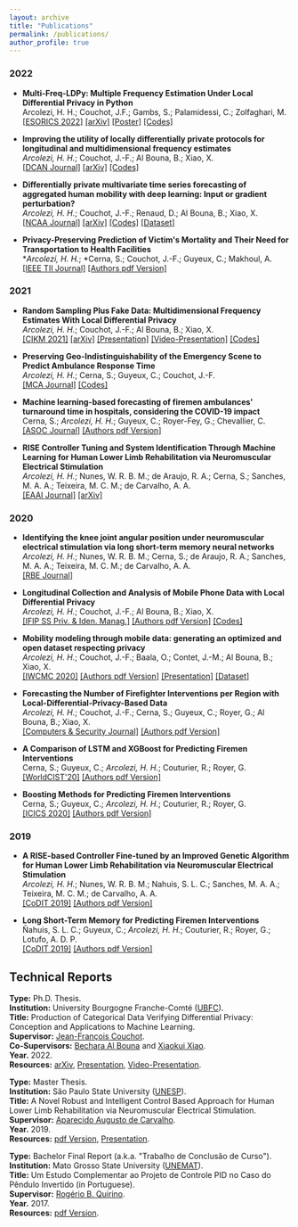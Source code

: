 ```yaml
---
layout: archive
title: "Publications"
permalink: /publications/
author_profile: true
---
```


### 2022
- **Multi-Freq-LDPy: Multiple Frequency Estimation Under Local Differential Privacy in Python**\
Arcolezi, H. H.; Couchot, J.F.; Gambs, S.; Palamidessi, C.; Zolfaghari, M.\
[[ESORICS 2022]](https://doi.org/10.1007/978-3-031-17143-7_40) [[arXiv]](https://arxiv.org/abs/2205.02648) [[Poster]](http://hharcolezi.github.io/files/2022_Multi_Freq_LDPy_Poster.pdf) [[Codes]](https://github.com/hharcolezi/multi-freq-ldpy)

- **Improving the utility of locally differentially private protocols for longitudinal and multidimensional frequency estimates**\
*Arcolezi, H. H.*; Couchot, J.-F.; Al Bouna, B.; Xiao, X.\
[[DCAN Journal]](https://doi.org/10.1016/j.dcan.2022.07.003) [[arXiv]](https://arxiv.org/abs/2111.04636) [[Codes]](https://github.com/hharcolezi/ldp-protocols-mobility-cdrs/tree/main/papers/%5B4%5D)

- **Differentially private multivariate time series forecasting of aggregated human mobility with deep learning: Input or gradient perturbation?** \
*Arcolezi, H. H.*; Couchot, J.-F.; Renaud, D.; Al Bouna, B.; Xiao, X.\
[[NCAA Journal]](https://doi.org/10.1007/s00521-022-07393-0) [[arXiv]](https://arxiv.org/abs/2205.00436) [[Codes]](https://github.com/hharcolezi/ldp-protocols-mobility-cdrs/tree/main/papers/%5B3%5D) [[Dataset]](https://github.com/hharcolezi/ldp-protocols-mobility-cdrs/blob/main/papers/%5B3%5D/ML_final_df_real.csv)

- **Privacy-Preserving Prediction of Victim's Mortality and Their Need for Transportation to Health Facilities**\
\**Arcolezi, H. H.*; \*Cerna, S.; Couchot, J.-F.; Guyeux, C.; Makhoul, A.\
[[IEEE TII Journal]](https://doi.org/10.1109/tii.2021.3123588) [[Authors pdf Version]](http://hharcolezi.github.io/files/2021_TII_VIC_MORTRANSP.pdf)

### 2021

- **Random Sampling Plus Fake Data: Multidimensional Frequency Estimates With Local Differential Privacy**\
*Arcolezi, H. H.*; Couchot, J.-F.; Al Bouna, B.; Xiao, X.\
[[CIKM 2021]](https://doi.org/10.1145/3459637.3482467) [[arXiv]](https://arxiv.org/abs/2109.07269) [[Presentation]](http://hharcolezi.github.io/files/2021_CIKM_Presentation.pdf) [[Video-Presentation]](https://screencast-o-matic.com/watch/crQtokV6CIl) [[Codes]](https://github.com/hharcolezi/ldp-protocols-mobility-cdrs/tree/main/papers/%5B2%5D)

- **Preserving Geo-Indistinguishability of the Emergency Scene to Predict Ambulance Response Time**\
*Arcolezi, H. H.*; Cerna, S.; Guyeux, C.; Couchot, J.-F.\
[[MCA Journal]](https://doi.org/10.3390/mca26030056) [[Codes]](https://github.com/hharcolezi/ldp-protocols-mobility-cdrs/tree/main/papers/%5B5%5D)

- **Machine learning-based forecasting of firemen ambulances' turnaround time in hospitals, considering the COVID-19 impact**\
Cerna, S.; *Arcolezi, H. H.*; Guyeux, C.; Royer-Fey, G.; Chevallier, C.\
[[ASOC Journal]](https://doi.org/10.1016/j.asoc.2021.107561) [[Authors pdf Version]](http://hharcolezi.github.io/files/2021_ASOC_att.pdf)

- **RISE Controller Tuning and System Identification Through Machine Learning for Human Lower Limb Rehabilitation via Neuromuscular Electrical Stimulation**\
*Arcolezi, H. H.*; Nunes, W. R. B. M.; de Araujo, R. A.; Cerna, S.; Sanches, M. A. A.; Teixeira, M. C. M.; de Carvalho, A. A.\
[[EAAI Journal]](https://doi.org/10.1016/j.engappai.2021.104294) [[arXiv]](https://arxiv.org/abs/2006.15605)

### 2020

- **Identifying the knee joint angular position under neuromuscular electrical stimulation via long short-term memory neural networks**\
*Arcolezi, H. H.*; Nunes, W. R. B. M.; Cerna, S.; de Araujo, R. A.; Sanches, M. A. A.; Teixeira, M. C. M.; de Carvalho, A. A.\
[[RBE Journal]](https://rdcu.be/b6NV9)

- **Longitudinal Collection and Analysis of Mobile Phone Data with Local Differential Privacy**\
*Arcolezi, H. H.*; Couchot, J.-F.; Al Bouna, B.; Xiao, X.\
[[IFIP SS Priv. & Iden. Manag.]](https://doi.org/10.1007/978-3-030-72465-8_3) [[Authors pdf Version]](http://hharcolezi.github.io/files/2020_IFIP_SS_Mobile_data_LDP.pdf) [[Codes]](https://github.com/hharcolezi/ldp-protocols-mobility-cdrs/tree/main/papers/%5B1%5D)

- **Mobility modeling through mobile data: generating an optimized and open dataset respecting privacy**\
*Arcolezi, H. H.*; Couchot, J.-F.; Baala, O.; Contet, J.-M.; Al Bouna, B.; Xiao, X.\
[[IWCMC 2020]](https://doi.org/10.1109/iwcmc48107.2020.9148138) [[Authors pdf Version]](http://hharcolezi.github.io/files/2020_IWCMC_MS_FIMU.pdf) [[Presentation]](http://hharcolezi.github.io/files/2020_IWCMC_Presentation.pdf) [[Dataset]](https://github.com/hharcolezi/OpenMSFIMU)

- **Forecasting the Number of Firefighter Interventions per Region with Local-Differential-Privacy-Based Data**\
*Arcolezi, H. H.*; Couchot, J.-F.; Cerna, S.; Guyeux, C.; Royer, G.; Al Bouna, B.; Xiao, X.\
[[Computers & Security Journal]](https://doi.org/10.1016/j.cose.2020.101888) [[Authors pdf Version]](http://hharcolezi.github.io/files/2020_COSE_ldp_firemen.pdf)

- **A Comparison of LSTM and XGBoost for Predicting Firemen Interventions**\
Cerna, S.; Guyeux, C.; *Arcolezi, H. H.*; Couturier, R.; Royer, G.\
[[WorldCIST'20]](https://doi.org/10.1007/978-3-030-45691-7_39) [[Authors pdf Version]](http://hharcolezi.github.io/files/2019_WCIST_LSTM_vs_XGBoost.pdf)

- **Boosting Methods for Predicting Firemen Interventions**\
Cerna, S.; Guyeux, C.; *Arcolezi, H. H.*; Couturier, R.; Royer, G.\
[[ICICS 2020]](https://doi.org/10.1109/icics49469.2020.239488) [[Authors pdf Version]](http://hharcolezi.github.io/files/2020_ICICS_boosting.pdf)

### 2019

- **A RISE-based Controller Fine-tuned by an Improved Genetic Algorithm for Human Lower Limb Rehabilitation via Neuromuscular Electrical Stimulation**\
*Arcolezi, H. H.*; Nunes, W. R. B. M.; Nahuis, S. L. C.; Sanches, M. A. A.; Teixeira, M. C. M.; de Carvalho, A. A.\
[[CoDIT 2019]](https://doi.org/10.1109/codit.2019.8820357) [[Authors pdf Version]](http://hharcolezi.github.io/files/2019_CODIT_control.pdf)

- **Long Short-Term Memory for Predicting Firemen Interventions**\
Ñahuis, S. L. C.; Guyeux, C.; *Arcolezi, H. H.*; Couturier, R.; Royer, G.; Lotufo, A. D. P.\
[[CoDIT 2019]](https://doi.org/10.1109/codit.2019.8820671) [[Authors pdf Version]](http://hharcolezi.github.io/files/2019_CODIT_lstm.pdf)

## Technical Reports

**Type:** Ph.D. Thesis. \
**Institution:** University Bourgogne Franche-Comté ([UBFC](https://spim.ubfc.fr/)).\
**Title:** Production of Categorical Data Verifying Differential Privacy: Conception and Applications to Machine Learning. \
**Supervisor:** [Jean-François Couchot](https://members.femto-st.fr/jf-couchot/en). \
**Co-Supervisors:** [Bechara Al Bouna](https://www.linkedin.com/in/bechara-al-bouna-aa94927/?originalSubdomain=lb) and [Xiaokui Xiao](https://www.comp.nus.edu.sg/~xiaoxk/). \
**Year.** 2022. \
**Resources:** [arXiv](https://arxiv.org/abs/2204.00850), [Presentation](http://hharcolezi.github.io/files/2022_HHA_Thesis_UBFC_Presentation.pdf), [Video-Presentation](https://screencast-o-matic.com/watch/c3fnIPVqTTc).

**Type:** Master Thesis. \
**Institution:** São Paulo State University ([UNESP](https://www.feis.unesp.br/#!/ppgee)).\
**Title:** A Novel Robust and Intelligent Control Based Approach for Human Lower Limb Rehabilitation via Neuromuscular Electrical Stimulation. \
**Supervisor:** [Aparecido Augusto de Carvalho](http://lattes.cnpq.br/0250066159980825). \
**Year.** 2019. \
**Resources:** [pdf Version](http://hharcolezi.github.io/files/2019_UNESP_Master_thesis_compressed.pdf), [Presentation](http://hharcolezi.github.io/files/2019_UNESP_Master_thesis_Presentation.pdf).

**Type:** Bachelor Final Report (a.k.a. "Trabalho de Conclusão de Curso"). \
**Institution:** Mato Grosso State University ([UNEMAT](https://unemat.br/)).\
**Title:** Um Estudo Complementar ao Projeto de Controle PID no Caso do Pêndulo Invertido (in Portuguese). \
**Supervisor:** [Rogério B. Quirino](http://lattes.cnpq.br/9429587919161205). \
**Year.** 2017. \
**Resources:** [pdf Version](http://hharcolezi.github.io/files/2017_UNEMAT_Final_Work.pdf).
